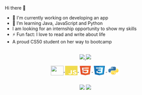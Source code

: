 Hi there 👋

- 🔭 I'm currently working on developing an app
- 🌱 I’m learning Java, JavaScript and Python
- I am looking for an internship opportunity to show my skills
- ⚡ Fun fact: I love to read and write about life
- A proud CS50 student on her way to bootcamp

<br>

  <div align="center">
  <a href="https://github.com/AnaTeresaTeixeira">
  <img height="180em" src="https://github-readme-stats.vercel.app/api?username=AnaTeresaTeixeira&show_icons=true&theme=light&include_all_commits=true&count_private=true"/>
  <img height="180em" src="https://github-readme-stats.vercel.app/api/top-langs/?username=AnaTeresaTeixeira&layout=compact&langs_count=7&theme=light"/>
</div>
  
<div align="center" style="display: inline_block"><br>
  <img align="center"height="30" width="40" src="https://cdn.jsdelivr.net/gh/devicons/devicon/icons/java/java-original-wordmark.svg" />
  <img align="center" alt="Js" height="30" width="40" src="https://raw.githubusercontent.com/devicons/devicon/master/icons/javascript/javascript-plain.svg">
  <img align="center" alt="HTML" height="30" width="40" src="https://raw.githubusercontent.com/devicons/devicon/master/icons/html5/html5-original.svg">
  <img align="center" alt="CSS" height="30" width="40" src="https://raw.githubusercontent.com/devicons/devicon/master/icons/css3/css3-original.svg">
  <img align="center" alt="Python" height="30" width="40" src="https://raw.githubusercontent.com/devicons/devicon/master/icons/python/python-original.svg">

  ##
  
<div align="center"> 
  <a href="https://www.youtube.com/channel/UCQM7yq6U69iodgZd9nAsZKw" target="_blank"><img src="https://img.shields.io/badge/YouTube-FF0000?style=for-the-badge&logo=youtube&logoColor=white" target="_blank"></a>
  <a href="https://www.linkedin.com/in/anateresateixeira" target="_blank"><img src="https://img.shields.io/badge/-LinkedIn-%230077B5?style=for-the-badge&logo=linkedin&logoColor=white" target="_blank"></a> 
 
</div>




